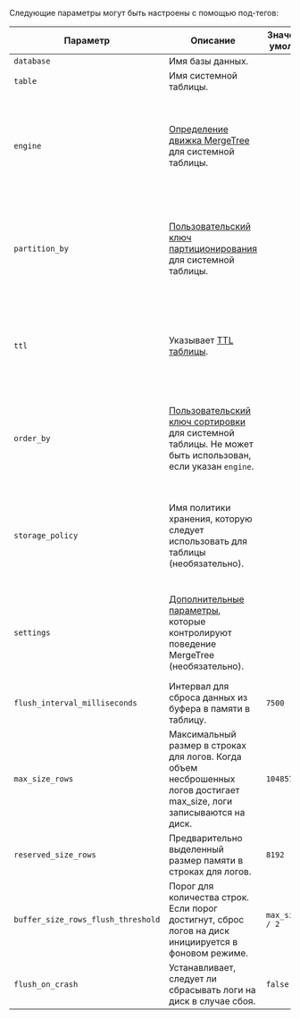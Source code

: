 Следующие параметры могут быть настроены с помощью под-тегов:

| Параметр                           | Описание                                                                                                                                               | Значение по умолчанию | Примечание                                                                                                           |
|------------------------------------|-------------------------------------------------------------------------------------------------------------------------------------------------------|-----------------------|---------------------------------------------------------------------------------------------------------------------|
| `database`                         | Имя базы данных.                                                                                                                                     |                       |                                                                                                                     |
| `table`                            | Имя системной таблицы.                                                                                                                                 |                       |                                                                                                                     |
| `engine`                           | [Определение движка MergeTree](../../../engines/table-engines/mergetree-family/mergetree.md#table_engine-mergetree-creating-a-table) для системной таблицы. |                       | Не может быть использован, если указаны `partition_by` или `order_by`. Если не указано, по умолчанию выбирается `MergeTree`. |
| `partition_by`                     | [Пользовательский ключ партиционирования](../../../engines/table-engines/mergetree-family/custom-partitioning-key.md) для системной таблицы.          |                       | Если для системной таблицы указан `engine`, параметр `partition_by` должен быть указан непосредственно внутри 'engine'. |
| `ttl`                              | Указывает [TTL таблицы](/engines/table-engines/mergetree-family/mergetree#table_engine-mergetree-ttl).                                             |                       | Если для системной таблицы указан `engine`, параметр `ttl` должен быть указан непосредственно внутри 'engine'.     |
| `order_by`                         | [Пользовательский ключ сортировки](../../../engines/table-engines/mergetree-family/mergetree.md#order_by) для системной таблицы. Не может быть использован, если указан `engine`. |                       | Если для системной таблицы указан `engine`, параметр `order_by` должен быть указан непосредственно внутри 'engine'.  |
| `storage_policy`                   | Имя политики хранения, которую следует использовать для таблицы (необязательно).                                                                       |                       | Если для системной таблицы указан `engine`, параметр `storage_policy` должен быть указан непосредственно внутри 'engine'. |
| `settings`                         | [Дополнительные параметры](../../../engines/table-engines/mergetree-family/mergetree.md/#settings), которые контролируют поведение MergeTree (необязательно). |                       | Если для системной таблицы указан `engine`, параметр `settings` должен быть указан непосредственно внутри 'engine'.  |
| `flush_interval_milliseconds`      | Интервал для сброса данных из буфера в памяти в таблицу.                                                                                              | `7500`                |                                                                                                                     |
| `max_size_rows`                    | Максимальный размер в строках для логов. Когда объем несброшенных логов достигает max_size, логи записываются на диск.                                   | `1048576`             |                                                                                                                     |
| `reserved_size_rows`               | Предварительно выделенный размер памяти в строках для логов.                                                                                          | `8192`                |                                                                                                                     |
| `buffer_size_rows_flush_threshold` | Порог для количества строк. Если порог достигнут, сброс логов на диск инициируется в фоновом режиме.                                                  | `max_size_rows / 2`   |                                                                                                                     |
| `flush_on_crash`                   | Устанавливает, следует ли сбрасывать логи на диск в случае сбоя.                                                                                      | `false`               |                                                                                                                     |
